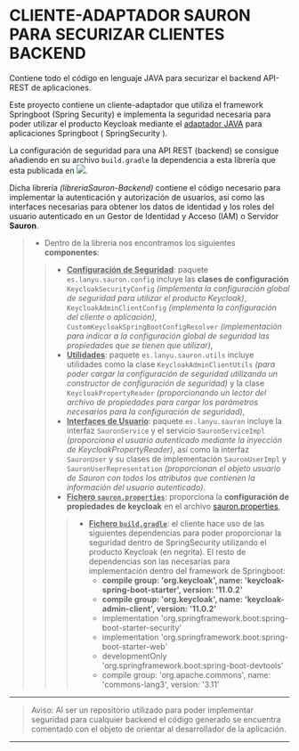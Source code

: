 # **CLIENTE-ADAPTADOR SAURON PARA SECURIZAR CLIENTES BACKEND**

Contiene todo el código en lenguaje JAVA para securizar el backend API-REST de aplicaciones.

Este proyecto contiene un cliente-adaptador que utiliza el framework Springboot (Spring Security) e implementa la seguridad necesaria para poder utilizar el producto Keycloak mediante el [adaptador JAVA](https://wjw465150.gitbooks.io/keycloak-documentation/content/securing_apps/topics/oidc/java/java-adapters.html) para aplicaciones Springboot ( SpringSecurity ).

La configuración de seguridad para una API REST (backend) se consigue añadiendo en su archivo ``build.gradle`` la dependencia a esta librería que esta publicada en [![](https://jitpack.io/v/PRACTICA-DIM/libreriaSauron-Backend.svg)](https://jitpack.io/#PRACTICA-DIM/libreriaSauron-Backend).

Dicha librería *(libreriaSauron-Backend)* contiene el código necesario para implementar la autenticación y autorización de usuarios, así como las interfaces necesarias para obtener los datos de identidad y los roles del usuario autenticado en un Gestor de Identidad y Acceso (IAM) o Servidor **Sauron**.
>- Dentro de la librería nos encontramos los siguientes **componentes**:
>>- <u>**Configuración de Seguridad**</u>: paquete ``es.lanyu.sauron.config`` incluye las **clases de configuración** ``KeycloakSecurityConfig`` *(implementa la configuración global de seguridad para utilizar el producto Keycloak)*, ``KeycloakAdminClientConfig`` *(implementa la configuración del cliente o aplicación)*, ``CustomKeycloakSpringBootConfigResolver`` *(implementación para indicar a la configuración global de seguridad las propiedades que se tienen que utilizar)*,
>>- <u>**Utilidades**</u>: paquete ``es.lanyu.sauron.utils`` incluye utilidades como la clase ``KeycloakAdminClientUtils`` *(para poder cargar la configuración de seguridad utilizando un constructor de configuración de seguridad)* y la clase ``KeycloakPropertyReader`` *(proporcionando un lector del archivo de propiedades para cargar los parámetros necesarios para la configuración de seguridad)*,
>>- <u>**Interfaces de Usuario**</u>: paquete ``es.lanyu.sauron`` incluye la interfaz ``SauronService`` y el servicio ``SauronServiceImpl`` *(proporciona el usuario autenticado mediante la inyección de KeycloakPropertyReader)*, así como la interfaz ``SauronUser`` y su clases de implementación ``SauronUserImpl`` y ``SauronUserRepresentation`` *(proporcionan el objeto usuario de Sauron con todos los atributos que contienen la información del usuario autenticado)*.
>>- <u>**Fichero ``sauron.properties``**</u>: proporciona la **configuración de propiedades de keycloak** en el archivo [sauron.properties](./src/main/resources/sauron.properties),
>>>- <u>**Fichero ``build.gradle``**</u>: el cliente hace uso de las siguientes dependencias para poder proporcionar la seguridad dentro de SpringSecurity utilizando el producto Keycloak (en negrita). El resto de dependencias son las necesarias para implementación dentro del framework de Springboot:
>>>     - **compile group: 'org.keycloak', name: 'keycloak-spring-boot-starter', version: '11.0.2'**
>>>     - **compile group: 'org.keycloak', name: 'keycloak-admin-client', version: '11.0.2'**
>>>     - implementation 'org.springframework.boot:spring-boot-starter-security'
>>>     - implementation 'org.springframework.boot:spring-boot-starter-web'
>>>     - developmentOnly 'org.springframework.boot:spring-boot-devtools'
>>>     - compile group: 'org.apache.commons', name: 'commons-lang3', version: '3.11'

---

> Aviso: Al ser un repositorio utilizado para poder implementar seguridad para cualquier backend el código generado se encuentra comentado con el objeto de orientar al desarrollador de la aplicación.

---

